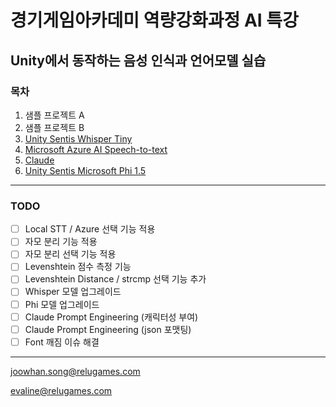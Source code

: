 # 경기게임아카데미 역량강화과정 AI 특강

## Unity에서 동작하는 음성 인식과 언어모델 실습

### 목차
1. 샘플 프로젝트 A
2. 샘플 프로젝트 B
3. [Unity Sentis Whisper Tiny](/docs/whisper.md)
4. [Microsoft Azure AI Speech-to-text](/docs/azure-stt.md)
5. [Claude](/docs/claude.md)
6. [Unity Sentis Microsoft Phi 1.5](/docs/phi-1.5.md)

***

### TODO

- [ ] Local STT / Azure 선택 기능 적용
- [ ] 자모 분리 기능 적용
- [ ] 자모 분리 선택 기능 적용
- [ ] Levenshtein 점수 측정 기능
- [ ] Levenshtein Distance / strcmp 선택 기능 추가
- [ ] Whisper 모델 업그레이드
- [ ] Phi 모델 업그레이드
- [ ] Claude Prompt Engineering (캐릭터성 부여)
- [ ] Claude Prompt Engineering (json 포맷팅)
- [ ] Font 깨짐 이슈 해결

***

joowhan.song@relugames.com

evaline@relugames.com
